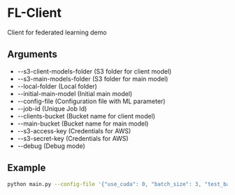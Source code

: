 # FL-Client

Client for federated learning demo

## Arguments
* --s3-client-models-folder (S3 folder for client model)
* --s3-main-models-folder (S3 folder for main model)
* --local-folder (Local folder)
* --initial-main-model (Initial main model)
* --config-file (Configuration file with ML parameter)
* --job-id (Unique Job Id)
* --clients-bucket (Bucket name for client model)
* --main-bucket (Bucket name for main model)
* --s3-access-key (Credentials for AWS)
* --s3-secret-key (Credentials for AWS)
* --debug (Debug mode)

## Example
```bash
python main.py --config-file '{"use_cuda": 0, "batch_size": 3, "test_batch_size": 1, "lr": 0.001, "log_interval": 10, "epochs": 10, "momentum": 0.09}' --s3-client-models-folder "clients" --s3-main-models-folder "main" --initial-main-model "main_model.pt" --local-folder "/data" --job-id 4245245 --clients-bucket "MY_BUCKET_NAME" --main-bucket "ANOTHER_BUCKET_NAME"
```
